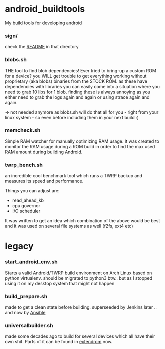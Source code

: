 # android_buildtools
My build tools for developing android

### sign/

check the [README](https://github.com/sfX-android/android_buildtools/tree/main/sign) in that directory 

### blobs.sh

THE tool to find blob dependencies! Ever tried to bring-up a custom ROM for a device? you WILL get trouble to get everything working without proprietary (aka blobs) binaries from the STOCK ROM. as these have dependencies with libraries you can easily come into a situation where you need to grab 10 libs for 1 blob. finding these is always annoying as you either need to grab the logs again and again or using strace again and again.

-> not needed anymore as blobs.sh will do that all for you - right from your linux system - so even before including them in your next build :) 

### memcheck.sh

Simple RAM watcher for manually optimizing RAM usage. It was created to monitor the RAM usage during a ROM build in order to find the max used RAM amount during building Android.

### twrp_bench.sh

an incredible cool benchmark tool which runs a TWRP backup and measures its speed and performance.

Things you can adjust are:

* read_ahead_kb
* cpu governor
* I/O scheduler

It was written to get an idea which combination of the above would be best and it was used on several file systems as well (f2fs, ext4 etc)

# legacy

### start_android_env.sh

Starts a valid Android/TWRP build environment on Arch Linux based on python virtualenv. should be migrated to python3 btw.. but as I stopped using it on my desktop system that might not happen

### build_prepare.sh

made to get a clean state before building. superseeded by Jenkins later .. and now by [Ansible](https://github.com/sfX-android/automation_scripts)

### universalbuilder.sh

made some decades ago to build for several devices which all have their own shit. Parts of it can be found in [extendrom](https://github.com/sfX-android/android_vendor_extendrom) now.
